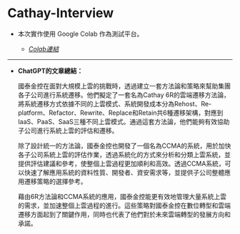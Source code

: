 # Cathay-Interview

- 本次實作使用 Google Colab 作為測試平台。

  - *[Colab連結](https://colab.research.google.com/drive/1UrttEwBc5GSvXToWG3qNSX7JC8UQOaKX?usp=sharing)*

---

- **ChatGPT的文章總結：**

  國泰金控在面對大規模上雲的挑戰時，透過建立一套方法論和策略來幫助集團各子公司進行系統遷移。他們擬定了一套名為Cathay 6R的雲端遷移方法論，將系統遷移方式依據不同的上雲模式、系統開發成本分為Rehost、Re-platform、Refactor、Rewrite、Replace和Retain共6種遷移架構，對應到IaaS、PaaS、SaaS三種不同上雲模式。通過這套方法論，他們能夠有效協助子公司進行系統上雲的評估和遷移。

  除了設計統一的方法論，國泰金控也開發了一個名為CCMA的系統，用於加快各子公司系統上雲的評估作業，透過系統化的方式來分析和分類上雲系統，並提供評估建議和參考，使整個上雲過程更加順利和高效。透過CCMA系統，可以快速了解應用系統的資料性質、開發者、資安需求等，並提供子公司整體應用遷移策略的選擇參考。

  藉由6R方法論和CCMA系統的應用，國泰金控能更有效地管理大量系統上雲的需求，並加速整個上雲過程的進行。這些策略對國泰金控在數位轉型和雲端遷移方面起到了關鍵作用，同時也代表了他們對於未來雲端轉型的發展方向和承諾。
